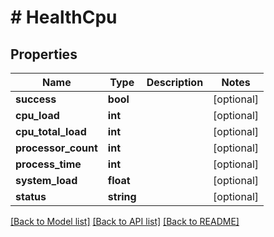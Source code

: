 # # HealthCpu

## Properties

Name | Type | Description | Notes
------------ | ------------- | ------------- | -------------
**success** | **bool** |  | [optional]
**cpu_load** | **int** |  | [optional]
**cpu_total_load** | **int** |  | [optional]
**processor_count** | **int** |  | [optional]
**process_time** | **int** |  | [optional]
**system_load** | **float** |  | [optional]
**status** | **string** |  | [optional]

[[Back to Model list]](../../README.md#models) [[Back to API list]](../../README.md#endpoints) [[Back to README]](../../README.md)
